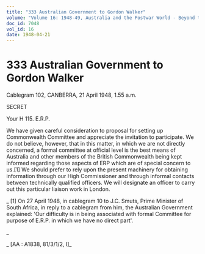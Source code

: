 ```yaml
---
title: "333 Australian Government to Gordon Walker"
volume: "Volume 16: 1948-49, Australia and the Postwar World - Beyond the Region"
doc_id: 7048
vol_id: 16
date: 1948-04-21
---
```


# 333 Australian Government to Gordon Walker

Cablegram 102, CANBERRA, 21 April 1948, 1.55 a.m.

SECRET

Your H 115. E.R.P.

We have given careful consideration to proposal for setting up Commonwealth Committee and appreciate the invitation to participate. We do not believe, however, that in this matter, in which we are not directly concerned, a formal committee at official level is the best means of Australia and other members of the British Commonwealth being kept informed regarding those aspects of ERP which are of special concern to us.[1] We should prefer to rely upon the present machinery for obtaining information through our High Commissioner and through informal contacts between technically qualified officers. We will designate an officer to carry out this particular liaison work in London.

_ [1] On 27 April 1948, in cablegram 10 to J.C. Smuts, Prime Minister of South Africa, in reply to a cablegram from him, the Australian Government explained: 'Our difficulty is in being associated with formal Committee for purpose of E.R.P. in which we have no direct part'.

_

_ [AA : A1838, 81/3/1/2, I]_
